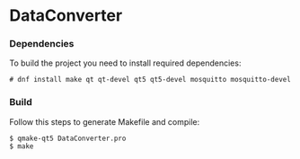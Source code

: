 # DataConverter


### Dependencies
To build the project you need to install required dependencies:
```
# dnf install make qt qt-devel qt5 qt5-devel mosquitto mosquitto-devel
```


### Build
Follow this steps to generate Makefile and compile:
```
$ qmake-qt5 DataConverter.pro
$ make
```
